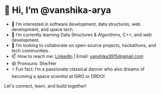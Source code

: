 # 👋 Hi, I’m @vanshika-arya

- 👀 I’m interested in software development, data structures, web development, and space tech.
- 🌱 I’m currently learning Data Structures & Algorithms, C++, and web development.
- 💞️ I’m looking to collaborate on open-source projects, hackathons, and tech communities.
- 📫 How to reach me: [LinkedIn](https://www.linkedin.com/in/vanshika-arya-3719772ba) | Email: vanshika3915@gmail.com
- 😄 Pronouns: She/Her
- ⚡ Fun fact: I’m a passionate classical dancer who also dreams of becoming a space scientist at ISRO or DRDO!

Let's connect, learn, and build together!
